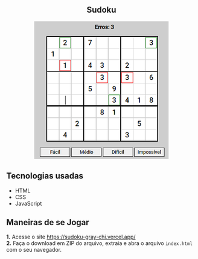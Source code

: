 <h2 align="center">Sudoku</h2>

<div align="center">
  <img src="sudoku.png" >
</div>

## Tecnologias usadas
* HTML
* CSS
* JavaScript

## Maneiras de se Jogar
**1.** Acesse o site <https://sudoku-gray-chi.vercel.app/>  
**2.** Faça o download em ZIP do arquivo, extraia e abra o arquivo `index.html` com o seu navegador.


